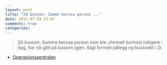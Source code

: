 ```yaml
---
layout: post
title: "20 bussen: Samme berusa person ..."
date: 2013-07-29 23:47
comments: true
categories: 
---
```


> 20 bussen: Samme berusa person som ble uformelt bortvist tidligere i dag, har nå gått på bussen igjen. Ilagt formelt pålegg og bussnekt i 2t
- [Operasjonssentralen](https://twitter.com/oslopolitiops/status/362102039498600449)
